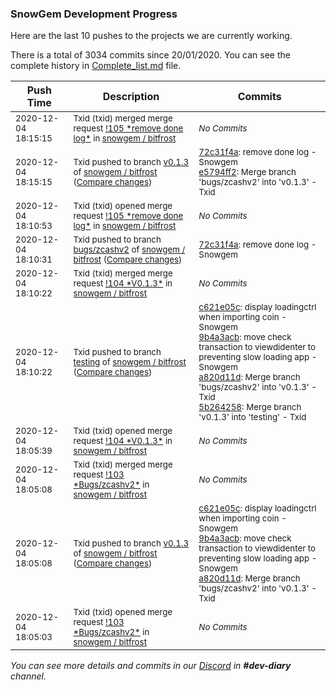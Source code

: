 
### SnowGem Development Progress

Here are the last 10 pushes to the projects we are currently working.

There is a total of 3034 commits since 20/01/2020. You can see the complete history in
 [Complete_list.md](Complete_list.md) file.

| Push Time | Description | Commits |
| --- | --- | --- |
| <sub>2020-12-04 18:15:15</sub> | <sub>Txid (txid) merged merge request [\!105 \*remove done log\*](https://gitlab.com/snowgem/bitfrost/-/merge_requests/105) in [snowgem / bitfrost](https://gitlab.com/snowgem/bitfrost)</sub> | <sub>_No Commits_</sub> |
| <sub>2020-12-04 18:15:15</sub> | <sub>Txid pushed to branch [v0\.1\.3](https://gitlab.com/snowgem/bitfrost/commits/v0.1.3) of [snowgem / bitfrost](https://gitlab.com/snowgem/bitfrost) ([Compare changes](https://gitlab.com/snowgem/bitfrost/compare/a820d11d21875d49deee110a1edb42efb0c290a8...e5794ff23014df4a2162f1159a8e676dfb7b391a))</sub> | <sub>[72c31f4a](https://gitlab.com/snowgem/bitfrost/-/commit/72c31f4a52bd6cb156ed1287679bee5fe3098df5): remove done log - Snowgem<br>[e5794ff2](https://gitlab.com/snowgem/bitfrost/-/commit/e5794ff23014df4a2162f1159a8e676dfb7b391a): Merge branch 'bugs/zcashv2' into 'v0.1.3' - Txid</sub> |
| <sub>2020-12-04 18:10:53</sub> | <sub>Txid (txid) opened merge request [\!105 \*remove done log\*](https://gitlab.com/snowgem/bitfrost/-/merge_requests/105) in [snowgem / bitfrost](https://gitlab.com/snowgem/bitfrost)</sub> | <sub>_No Commits_</sub> |
| <sub>2020-12-04 18:10:31</sub> | <sub>Txid pushed to branch [bugs/zcashv2](https://gitlab.com/snowgem/bitfrost/commits/bugs/zcashv2) of [snowgem / bitfrost](https://gitlab.com/snowgem/bitfrost) ([Compare changes](https://gitlab.com/snowgem/bitfrost/compare/9b4a3acbb807df86631a543c8d0500b0e3fae872...72c31f4a52bd6cb156ed1287679bee5fe3098df5))</sub> | <sub>[72c31f4a](https://gitlab.com/snowgem/bitfrost/-/commit/72c31f4a52bd6cb156ed1287679bee5fe3098df5): remove done log - Snowgem</sub> |
| <sub>2020-12-04 18:10:22</sub> | <sub>Txid (txid) merged merge request [\!104 \*V0\.1\.3\*](https://gitlab.com/snowgem/bitfrost/-/merge_requests/104) in [snowgem / bitfrost](https://gitlab.com/snowgem/bitfrost)</sub> | <sub>_No Commits_</sub> |
| <sub>2020-12-04 18:10:22</sub> | <sub>Txid pushed to branch [testing](https://gitlab.com/snowgem/bitfrost/commits/testing) of [snowgem / bitfrost](https://gitlab.com/snowgem/bitfrost) ([Compare changes](https://gitlab.com/snowgem/bitfrost/compare/9ba60889ba2fb402ac3be23c1989d97ee27a3ad7...5b264258e4c2d1e99bb79149dc8f1fada8fa3ced))</sub> | <sub>[c621e05c](https://gitlab.com/snowgem/bitfrost/-/commit/c621e05ca2388a4a65e145b8eaa984da0e0f0db2): display loadingctrl when importing coin - Snowgem<br>[9b4a3acb](https://gitlab.com/snowgem/bitfrost/-/commit/9b4a3acbb807df86631a543c8d0500b0e3fae872): move check transaction to viewdidenter to preventing slow loading app - Snowgem<br>[a820d11d](https://gitlab.com/snowgem/bitfrost/-/commit/a820d11d21875d49deee110a1edb42efb0c290a8): Merge branch 'bugs/zcashv2' into 'v0.1.3' - Txid<br>[5b264258](https://gitlab.com/snowgem/bitfrost/-/commit/5b264258e4c2d1e99bb79149dc8f1fada8fa3ced): Merge branch 'v0.1.3' into 'testing' - Txid</sub> |
| <sub>2020-12-04 18:05:39</sub> | <sub>Txid (txid) opened merge request [\!104 \*V0\.1\.3\*](https://gitlab.com/snowgem/bitfrost/-/merge_requests/104) in [snowgem / bitfrost](https://gitlab.com/snowgem/bitfrost)</sub> | <sub>_No Commits_</sub> |
| <sub>2020-12-04 18:05:08</sub> | <sub>Txid (txid) merged merge request [\!103 \*Bugs/zcashv2\*](https://gitlab.com/snowgem/bitfrost/-/merge_requests/103) in [snowgem / bitfrost](https://gitlab.com/snowgem/bitfrost)</sub> | <sub>_No Commits_</sub> |
| <sub>2020-12-04 18:05:08</sub> | <sub>Txid pushed to branch [v0\.1\.3](https://gitlab.com/snowgem/bitfrost/commits/v0.1.3) of [snowgem / bitfrost](https://gitlab.com/snowgem/bitfrost) ([Compare changes](https://gitlab.com/snowgem/bitfrost/compare/de8ef44e6699060fe0a79494ee0ae5c1b375f887...a820d11d21875d49deee110a1edb42efb0c290a8))</sub> | <sub>[c621e05c](https://gitlab.com/snowgem/bitfrost/-/commit/c621e05ca2388a4a65e145b8eaa984da0e0f0db2): display loadingctrl when importing coin - Snowgem<br>[9b4a3acb](https://gitlab.com/snowgem/bitfrost/-/commit/9b4a3acbb807df86631a543c8d0500b0e3fae872): move check transaction to viewdidenter to preventing slow loading app - Snowgem<br>[a820d11d](https://gitlab.com/snowgem/bitfrost/-/commit/a820d11d21875d49deee110a1edb42efb0c290a8): Merge branch 'bugs/zcashv2' into 'v0.1.3' - Txid</sub> |
| <sub>2020-12-04 18:05:03</sub> | <sub>Txid (txid) opened merge request [\!103 \*Bugs/zcashv2\*](https://gitlab.com/snowgem/bitfrost/-/merge_requests/103) in [snowgem / bitfrost](https://gitlab.com/snowgem/bitfrost)</sub> | <sub>_No Commits_</sub> |

_You can see more details and commits in our [Discord](https://discord.gg/zumGnbg) in **#dev-diary** channel._

